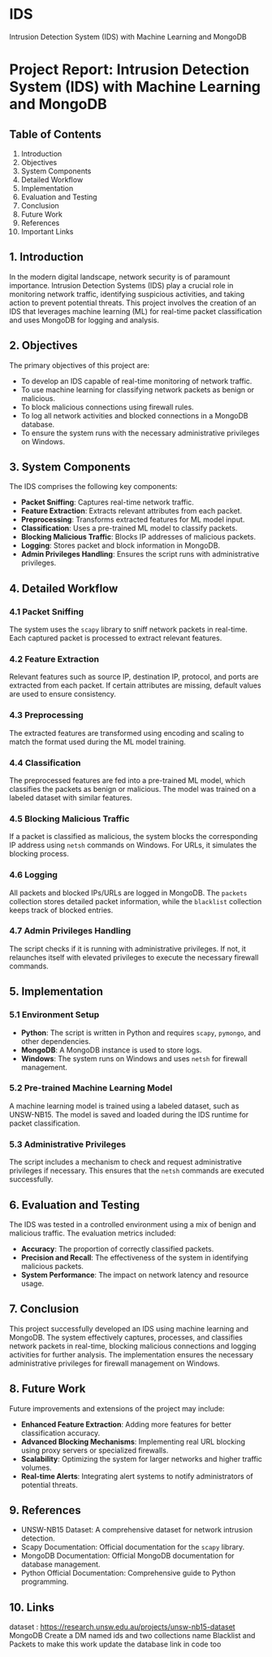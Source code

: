 # IDS
Intrusion Detection System (IDS) with Machine Learning and MongoDB

# Project Report: Intrusion Detection System (IDS) with Machine Learning and MongoDB

## Table of Contents
1. Introduction
2. Objectives
3. System Components
4. Detailed Workflow
5. Implementation
6. Evaluation and Testing
7. Conclusion
8. Future Work
9. References
10. Important Links
    
## 1. Introduction

In the modern digital landscape, network security is of paramount importance. Intrusion Detection Systems (IDS) play a crucial role in monitoring network traffic, identifying suspicious activities, and taking action to prevent potential threats. This project involves the creation of an IDS that leverages machine learning (ML) for real-time packet classification and uses MongoDB for logging and analysis.

## 2. Objectives

The primary objectives of this project are:
- To develop an IDS capable of real-time monitoring of network traffic.
- To use machine learning for classifying network packets as benign or malicious.
- To block malicious connections using firewall rules.
- To log all network activities and blocked connections in a MongoDB database.
- To ensure the system runs with the necessary administrative privileges on Windows.

## 3. System Components

The IDS comprises the following key components:
- **Packet Sniffing**: Captures real-time network traffic.
- **Feature Extraction**: Extracts relevant attributes from each packet.
- **Preprocessing**: Transforms extracted features for ML model input.
- **Classification**: Uses a pre-trained ML model to classify packets.
- **Blocking Malicious Traffic**: Blocks IP addresses of malicious packets.
- **Logging**: Stores packet and block information in MongoDB.
- **Admin Privileges Handling**: Ensures the script runs with administrative privileges.

## 4. Detailed Workflow

### 4.1 Packet Sniffing
The system uses the `scapy` library to sniff network packets in real-time. Each captured packet is processed to extract relevant features.

### 4.2 Feature Extraction
Relevant features such as source IP, destination IP, protocol, and ports are extracted from each packet. If certain attributes are missing, default values are used to ensure consistency.

### 4.3 Preprocessing
The extracted features are transformed using encoding and scaling to match the format used during the ML model training.

### 4.4 Classification
The preprocessed features are fed into a pre-trained ML model, which classifies the packets as benign or malicious. The model was trained on a labeled dataset with similar features.

### 4.5 Blocking Malicious Traffic
If a packet is classified as malicious, the system blocks the corresponding IP address using `netsh` commands on Windows. For URLs, it simulates the blocking process.

### 4.6 Logging
All packets and blocked IPs/URLs are logged in MongoDB. The `packets` collection stores detailed packet information, while the `blacklist` collection keeps track of blocked entries.

### 4.7 Admin Privileges Handling
The script checks if it is running with administrative privileges. If not, it relaunches itself with elevated privileges to execute the necessary firewall commands.

## 5. Implementation

### 5.1 Environment Setup
- **Python**: The script is written in Python and requires `scapy`, `pymongo`, and other dependencies.
- **MongoDB**: A MongoDB instance is used to store logs.
- **Windows**: The system runs on Windows and uses `netsh` for firewall management.

### 5.2 Pre-trained Machine Learning Model
A machine learning model is trained using a labeled dataset, such as UNSW-NB15. The model is saved and loaded during the IDS runtime for packet classification.

### 5.3 Administrative Privileges
The script includes a mechanism to check and request administrative privileges if necessary. This ensures that the `netsh` commands are executed successfully.

## 6. Evaluation and Testing

The IDS was tested in a controlled environment using a mix of benign and malicious traffic. The evaluation metrics included:
- **Accuracy**: The proportion of correctly classified packets.
- **Precision and Recall**: The effectiveness of the system in identifying malicious packets.
- **System Performance**: The impact on network latency and resource usage.

## 7. Conclusion

This project successfully developed an IDS using machine learning and MongoDB. The system effectively captures, processes, and classifies network packets in real-time, blocking malicious connections and logging activities for further analysis. The implementation ensures the necessary administrative privileges for firewall management on Windows.

## 8. Future Work

Future improvements and extensions of the project may include:
- **Enhanced Feature Extraction**: Adding more features for better classification accuracy.
- **Advanced Blocking Mechanisms**: Implementing real URL blocking using proxy servers or specialized firewalls.
- **Scalability**: Optimizing the system for larger networks and higher traffic volumes.
- **Real-time Alerts**: Integrating alert systems to notify administrators of potential threats.

## 9. References

- UNSW-NB15 Dataset: A comprehensive dataset for network intrusion detection.
- Scapy Documentation: Official documentation for the `scapy` library.
- MongoDB Documentation: Official MongoDB documentation for database management.
- Python Official Documentation: Comprehensive guide to Python programming.

## 10. Links
dataset : https://research.unsw.edu.au/projects/unsw-nb15-dataset
MongoDB Create a DM named ids and two collections name Blacklist and Packets to make this work update the database link in code too 


